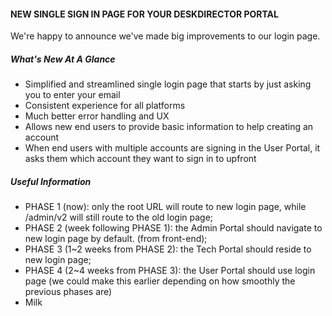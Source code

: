 <h4>NEW SINGLE SIGN IN PAGE FOR YOUR DESKDIRECTOR PORTAL</h4>
<p>We're happy to announce we've made big improvements to our login page.</p>
<h5>What's New At A Glance</h5>
<ul>
  <li>Simplified and streamlined single login page that starts by just asking you to enter your email</li>
  <li>Consistent experience for all platforms</li>
  <li>Much better error handling and UX</li>
  <li>Allows new end users to provide basic information to help creating an account</li>
  <li>When end users with multiple accounts are signing in the User Portal, it asks them which account they want to sign in to upfront</li>
</ul>

<h5>Useful Information</h5>
<ul>
  <li>PHASE 1 (now): only the root URL will route to new login page, while /admin/v2 will still route to the old login page;</li>
  <li>PHASE 2 (week following PHASE 1): the Admin Portal should navigate to new login page by default. (from front-end);</li>
  <li>PHASE 3 (1~2 weeks from PHASE 2): the Tech Portal should reside to new login page;</li>
  <li>PHASE 4 (2~4 weeks from PHASE 3): the User Portal should use login page (we could make this earlier depending on how smoothly the previous phases are)</li>
  <li>Milk</li>
</ul>
